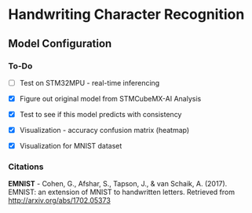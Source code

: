 # Handwriting Character Recognition
## Model Configuration

### To-Do
- [ ] Test on STM32MPU - real-time inferencing
- [x] Figure out original model from STMCubeMX-AI Analysis
- [x] Test to see if this model predicts with consistency
- [x] Visualization - accuracy confusion matrix (heatmap)
- [X] Visualization for MNIST dataset


### Citations
**EMNIST** - Cohen, G., Afshar, S., Tapson, J., & van Schaik, A. (2017). EMNIST: an extension of MNIST to handwritten letters. Retrieved from http://arxiv.org/abs/1702.05373
